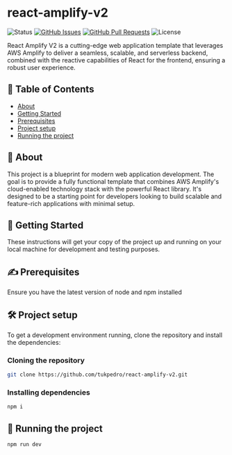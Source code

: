 # react-amplify-v2

![Status](https://img.shields.io/badge/status-active-success.svg)
[![GitHub Issues](https://img.shields.io/github/issues/tukpedro/react-amplify-v2.svg)](https://github.com/tukpedro/react-amplify-v2/issues)
[![GitHub Pull Requests](https://img.shields.io/github/issues-pr/tukpedro/react-amplify-v2.svg)](https://github.com/tukpedro/react-amplify-v2/pulls)
![License](https://img.shields.io/badge/license-MIT-blue.svg)

React Amplify V2 is a cutting-edge web application template that leverages AWS Amplify to deliver a seamless, scalable, and serverless backend, combined with the reactive capabilities of React for the frontend, ensuring a robust user experience.

## 📝 Table of Contents

-   [About](#about)
-   [Getting Started](#getting_started)
-   [Prerequisites](#prerequisites)
-   [Project setup](#setup)
-   [Running the project](#running)

## 🧐 About <a name = "about"></a>

This project is a blueprint for modern web application development. The goal is to provide a fully functional template that combines AWS Amplify's cloud-enabled technology stack with the powerful React library. It's designed to be a starting point for developers looking to build scalable and feature-rich applications with minimal setup.

## 🏁 Getting Started <a name = "getting_started"></a>

These instructions will get your copy of the project up and running on your local machine for development and testing purposes.

## ✍️ Prerequisites <a name = "prerequisites"></a>

Ensure you have the latest version of node and npm installed

## 🛠️ Project setup <a name = "setup"></a>

To get a development environment running, clone the repository and install the dependencies:

### Cloning the repository

```bash
git clone https://github.com/tukpedro/react-amplify-v2.git
```

### Installing dependencies

```bash
npm i
```

## 🚀 Running the project <a name = "running"></a>

```bash
npm run dev
```
